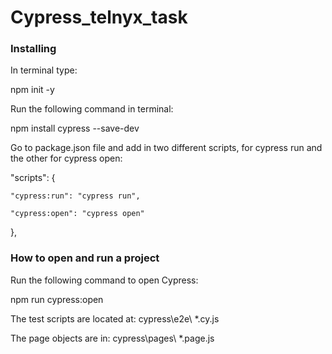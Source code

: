 # Cypress_telnyx_task
 <h3>Installing</h3>

In terminal type:

npm init -y

Run the following command in terminal:

npm install cypress --save-dev

Go to package.json file and add in two different scripts, for cypress run and the other for cypress open:

"scripts": {

    "cypress:run": "cypress run",
    
    "cypress:open": "cypress open"
},

<h3>How to open and run a project</h3>

Run the following command to open Cypress:

npm run cypress:open

The test scripts are located at: cypress\e2e\ \*.cy.js

The page objects are in: cypress\pages\ \*.page.js


